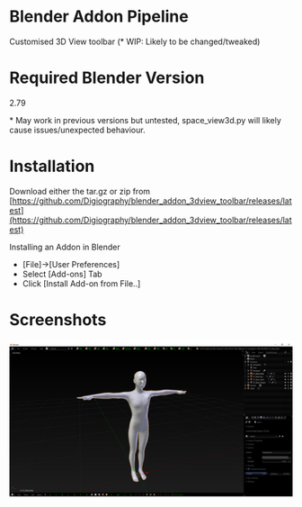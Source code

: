 # Blender Addon Pipeline

Customised 3D View toolbar (* WIP: Likely to be changed/tweaked)

# Required Blender Version

2.79 

\* May work in previous versions but untested, space_view3d.py will likely cause issues/unexpected behaviour.

# Installation

Download either the tar.gz or zip from [https://github.com/Digiography/blender_addon_3dview_toolbar/releases/latest](https://github.com/Digiography/blender_addon_3dview_toolbar/releases/latest)

Installing an Addon in Blender

- [File]->[User Preferences]
- Select [Add-ons] Tab
- Click [Install Add-on from File..]

# Screenshots

![alt](/screenshots/3dview_toolbar.png)
